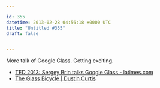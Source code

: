 ```yaml
---

id: 355
datetime: 2013-02-28 04:56:18 +0000 UTC
title: "Untitled #355"
draft: false


---
```


More talk of Google Glass. Getting exciting. 

 
 * [TED 2013: Sergey Brin talks Google Glass - latimes.com](http://www.latimes.com/business/technology/la-fi-tn-ted-2013-sergey-brin-google-glass-20130227,0,2030053.story)
 * [The Glass Bicycle | Dustin Curtis](http://dcurt.is/the-glass-bicycle)


